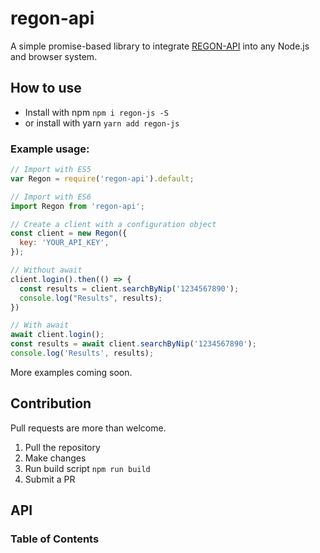 # regon-api

A simple promise-based library to integrate [REGON-API](https://wyszukiwarkaregon.stat.gov.pl) into any Node.js and browser system.

## How to use
- Install with npm `npm i regon-js -S`
- or install with yarn `yarn add regon-js`

### Example usage:
```javascript
// Import with ES5
var Regon = require('regon-api').default;

// Import with ES6
import Regon from 'regon-api';

// Create a client with a configuration object
const client = new Regon({
  key: 'YOUR_API_KEY',
});

// Without await
client.login().then(() => {
  const results = client.searchByNip('1234567890');
  console.log("Results", results);
})

// With await
await client.login();
const results = await client.searchByNip('1234567890');
console.log('Results', results);
```

More examples coming soon.

## Contribution
Pull requests are more than welcome.

1. Pull the repository
2. Make changes
3. Run build script `npm run build`
4. Submit a PR

## API

<!-- Generated by documentation.js. Update this documentation by updating the source code. -->

### Table of Contents
